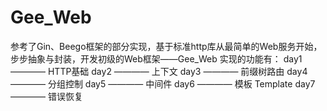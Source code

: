 # Gee_Web
参考了Gin、Beego框架的部分实现，基于标准http库从最简单的Web服务开始，步步抽象与封装，开发初级的Web框架——Gee_Web
实现的功能有：
day1 ———— HTTP基础
day2 ———— 上下文
day3 ———— 前缀树路由
day4 ———— 分组控制
day5 ———— 中间件
day6 ———— 模板 Template
day7 ———— 错误恢复
